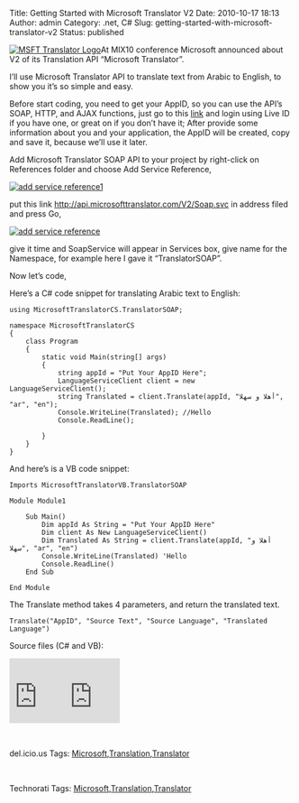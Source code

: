 Title: Getting Started with Microsoft Translator V2
Date: 2010-10-17 18:13
Author: admin
Category: .net, C#
Slug: getting-started-with-microsoft-translator-v2
Status: published

[![MSFT Translator
Logo](http://www.emadmokhtar.com/wp-content/uploads/2011/11/MSFT-Translator-Logo_thumb.jpg "MSFT Translator Logo")](http://www.emadmokhtar.com/wp-content/uploads/2011/11/MSFT-Translator-Logo.jpg)At
MIX10 conference Microsoft announced about V2 of its Translation API
“Microsoft Translator”.

I’ll use Microsoft Translator API to translate text from Arabic to
English, to show you it’s so simple and easy.

Before start coding, you need to get your AppID, so you can use the
API’s SOAP, HTTP, and AJAX functions, just go to this
[link](http://www.bing.com/developers/appids.aspx) and login using Live
ID if you have one, or great on if you don’t have it; After provide some
information about you and your application, the AppID will be created,
copy and save it, because we’ll use it later.

Add Microsoft Translator SOAP API to your project by right-click on
References folder and choose Add Service Reference,

[![add service
reference1](http://www.emadmokhtar.com/wp-content/uploads/2011/11/add-service-reference1_thumb.jpg "add service reference1")](http://www.emadmokhtar.com/wp-content/uploads/2011/11/add-service-reference1.jpg)

put this link <http://api.microsofttranslator.com/V2/Soap.svc> in
address filed and press Go,

[![add service
reference](http://www.emadmokhtar.com/wp-content/uploads/2011/11/add-service-reference_thumb.jpg "add service reference")](http://www.emadmokhtar.com/wp-content/uploads/2011/11/add-service-reference.jpg)

give it time and SoapService will appear in Services box, give name for
the Namespace, for example here I gave it “TranslatorSOAP”.

Now let’s code,

Here’s a C\# code snippet for translating Arabic text to English:

``` {.brush: .csharp; .highlight: .[11];}
using MicrosoftTranslatorCS.TranslatorSOAP;

namespace MicrosoftTranslatorCS
{
    class Program
    {
        static void Main(string[] args)
        {
            string appId = "Put Your AppID Here";
            LanguageServiceClient client = new LanguageServiceClient();
            string Translated = client.Translate(appId, "أهلا و سهلا", "ar", "en");
            Console.WriteLine(Translated); //Hello
            Console.ReadLine();

        }
    }
}
```

And here’s is a VB code snippet:

``` {.brush: .vb; .highlight: .[8];}
Imports MicrosoftTranslatorVB.TranslatorSOAP

Module Module1

    Sub Main()
        Dim appId As String = "Put Your AppID Here"
        Dim client As New LanguageServiceClient()
        Dim Translated As String = client.Translate(appId, "أهلا و سهلا", "ar", "en")
        Console.WriteLine(Translated) 'Hello
        Console.ReadLine()
    End Sub

End Module
```

The Translate method takes 4 parameters, and return the translated text.

``` {.brush: .csharp;}
Translate("AppID", "Source Text", "Source Language", "Translated Language")
```

Source files (C\# and VB):

<iframe style="background-color: #fcfcfc; width: 98px; height: 115px; padding: 0px;" title="Preview" src="http://cid-7d7052e2d56ee805.office.live.com/embedicon.aspx/MyBlogFolder/MicrosoftTranslatorVB.zip" frameborder="0" marginwidth="0" marginheight="0" scrolling="no" width="320" height="240"></iframe><iframe style="background-color: #fcfcfc; width: 98px; height: 115px; padding: 0px;" title="Preview" src="http://cid-7d7052e2d56ee805.office.live.com/embedicon.aspx/MyBlogFolder/MicrosoftTranslatorCS.zip" frameborder="0" marginwidth="0" marginheight="0" scrolling="no" width="320" height="240"></iframe>

 

<div
id="scid:0767317B-992E-4b12-91E0-4F059A8CECA8:bb488ea2-c0d2-4ea1-a080-a41b7bf7f836"
class="wlWriterEditableSmartContent"
style="margin: 0px; display: inline; float: none; padding: 0px;">

del.icio.us Tags:
[Microsoft](http://del.icio.us/popular/Microsoft),[Translation](http://del.icio.us/popular/Translation),[Translator](http://del.icio.us/popular/Translator)

</div>

 

<div
id="scid:0767317B-992E-4b12-91E0-4F059A8CECA8:3d4a8b3d-7960-40a0-b67c-68eb0ddc30b2"
class="wlWriterEditableSmartContent"
style="margin: 0px; display: inline; float: none; padding: 0px;">

Technorati Tags:
[Microsoft](http://technorati.com/tags/Microsoft),[Translation](http://technorati.com/tags/Translation),[Translator](http://technorati.com/tags/Translator)

</div>
